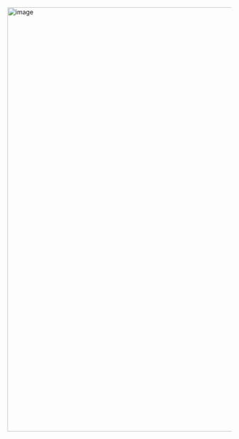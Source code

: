 <img width="1920" height="954" alt="image" src="https://github.com/user-attachments/assets/1931c6bb-eaaf-4cc0-a961-6c188e1d386b" />
